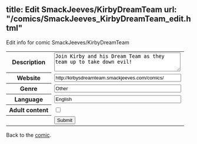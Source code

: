 title: Edit SmackJeeves/KirbyDreamTeam
url: "/comics/SmackJeeves_KirbyDreamTeam_edit.html"
---
Edit info for comic SmackJeeves/KirbyDreamTeam

<form name="comic" action="http://gaepostmail.appspot.com/comic/" method="post">
<table class="comicinfo">
<tr>
<th>Description</th><td><textarea name="description" cols="40" rows="3">Join Kirby and his Dream Team as they team up to take down evil!</textarea></td>
</tr>
<tr>
<th>Website</th><td><input type="text" name="url" value="http://kirbysdreamteam.smackjeeves.com/comics/" size="40"/></td>
</tr>
<tr>
<th>Genre</th><td><input type="text" name="genre" value="Other" size="40"/></td>
</tr>
<tr>
<th>Language</th><td><input type="text" name="language" value="English" size="40"/></td>
</tr>
<tr>
<th>Adult content</th><td><input type="checkbox" name="adult" value="adult" /></td>
</tr>
<tr>
<th></th><td>
<input type="hidden" name="comic" value="SmackJeeves_KirbyDreamTeam" />
<input type="submit" name="submit" value="Submit" />
</td>
</tr>
</table>
</form>

Back to the [comic](SmackJeeves_KirbyDreamTeam.html).
